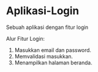 # Aplikasi-Login
Sebuah aplikasi dengan fitur login

Alur Fitur Login:
1. Masukkan email dan password.
2. Memvalidasi masukkan.
3. Menampilkan halaman beranda.
